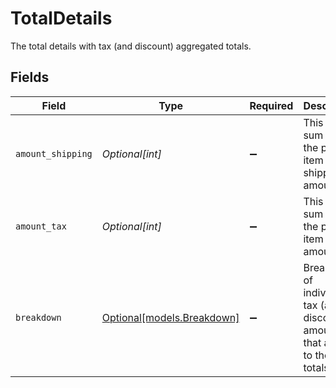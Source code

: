 # TotalDetails

The total details with tax (and discount) aggregated totals.


## Fields

| Field                                                                         | Type                                                                          | Required                                                                      | Description                                                                   |
| ----------------------------------------------------------------------------- | ----------------------------------------------------------------------------- | ----------------------------------------------------------------------------- | ----------------------------------------------------------------------------- |
| `amount_shipping`                                                             | *Optional[int]*                                                               | :heavy_minus_sign:                                                            | This is the sum of all the price item shipping amounts.                       |
| `amount_tax`                                                                  | *Optional[int]*                                                               | :heavy_minus_sign:                                                            | This is the sum of all the price item tax amounts.                            |
| `breakdown`                                                                   | [Optional[models.Breakdown]](../models/breakdown.md)                          | :heavy_minus_sign:                                                            | Breakdown of individual tax (and discount) amounts that add up to the totals. |